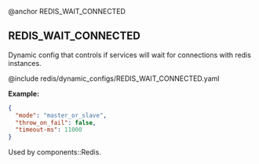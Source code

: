 @anchor REDIS_WAIT_CONNECTED
## REDIS_WAIT_CONNECTED

Dynamic config that controls if services will wait for connections with redis
instances.

@include redis/dynamic_configs/REDIS_WAIT_CONNECTED.yaml

**Example:**
```json
{
  "mode": "master_or_slave",
  "throw_on_fail": false,
  "timeout-ms": 11000
}
```

Used by components::Redis.
